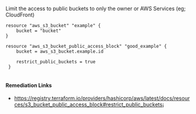 
Limit the access to public buckets to only the owner or AWS Services (eg; CloudFront)

```hcl
resource "aws_s3_bucket" "example" {
	bucket = "bucket"
}

resource "aws_s3_bucket_public_access_block" "good_example" {
 	bucket = aws_s3_bucket.example.id
   
 	restrict_public_buckets = true
 }
 
```

#### Remediation Links
 - https://registry.terraform.io/providers/hashicorp/aws/latest/docs/resources/s3_bucket_public_access_block#restrict_public_buckets¡

